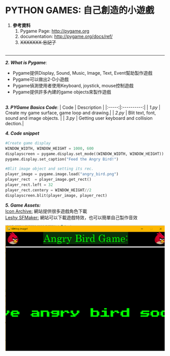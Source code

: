 # PYTHON GAMES: 自己創造的小遊戲

1. **參考資料**
    1. Pygame Page:   http://pygame.org
    2. documentation: http://pygame.org/docs/ref/
    3. ~~XXXXXXX 忘記了~~ <br><br>
 ------

**_2. What is Pygame_**:
  * Pygame提供Display, Sound, Music, Image, Text, Event幫助製作遊戲
  * Pygame可以做出2-D小遊戲
  * Pygame偵測使用者使用Keyboard, joystick, mouse控制遊戲
  * Pygame提供許多內建的game objects來製作遊戲 <br><br>

**_3. PYGame Basics Code_**:
| Code | Description |
|:-----:|:----------:|
| _1.py_ | Create my game surface, game loop and drawing.|
| _2.py_ | Blit text, font, sound and image objects.   |
| _3.py_ | Getting user keyboard and collision dection.|

**_4. Code snippet_**
```python
#Create game display
WINDOW_WIDTH, WINDOW_HEIGHT = 1000, 600
displayscreen = pygame.display.set_mode((WINDOW_WIDTH, WINDOW_HEIGHT))
pygame.display.set_caption("Feed the Angry Bird!")

```
```python
#Blit image object and setting its rec.
player_image = pygame.image.load("angry_bird.png")
player_rect  = player_image.get_rect()
player_rect.left = 32           
player_rect.centery = WINDOW_HEIGHT//2
displayscreen.blit(player_image, player_rect)
```
**_5. Game Assets:_** <br>
[Icon Archive:](https://iconarchive.com/) 網站提供很多遊戲角色下載 <br>
[Leshy SFMaker:](https://www.leshylabs.com/apps/sfMaker/) 網站可以下載遊戲特效，也可以簡單自己製作音效

 
![2.py程式截圖](https://github.com/Fantageeks/PYGAME_basics/blob/main/1.PNG)

